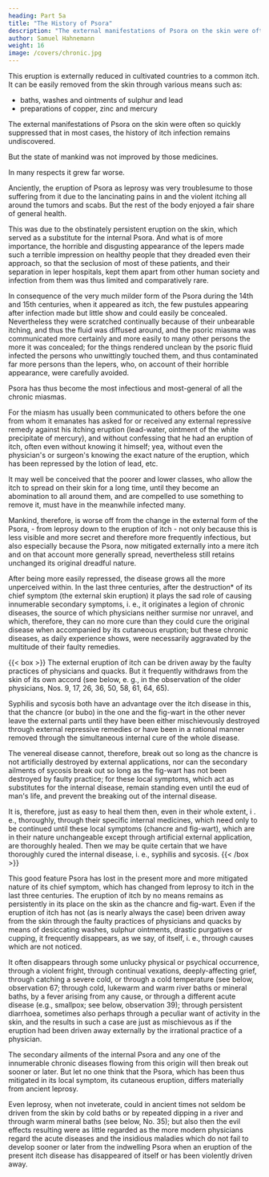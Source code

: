 ```yaml
---
heading: Part 5a
title: "The History of Psora"
description: "The external manifestations of Psora on the skin were often so quickly suppressed that the history of itch infection remains undiscovered"
author: Samuel Hahnemann
weight: 16
image: /covers/chronic.jpg
---
```



This eruption is externally reduced in cultivated countries to a common itch. It can be easily removed from the skin through various means such as:

- baths, washes and ointments of sulphur and lead
- preparations of copper, zinc and mercury

The external manifestations of Psora on the skin were often so quickly suppressed that in most cases, the history of itch infection remains undiscovered.

But the state of mankind was not improved by those medicines. 

In many respects it grew far worse. 

Anciently, the eruption of Psora as leprosy was very troublesume to those suffering from it due to the lancinating pains in and the violent itching all around the tumors and scabs. But the rest of the body enjoyed a fair share of general health.

This was due to the obstinately persistent eruption on the skin, which served as a substitute for the internal Psora. And what is of more importance, the horrible and disgusting appearance of the lepers made such a terrible impression on healthy people that they dreaded even their approach, so that the seclusion of most of these patients, and their separation in leper hospitals, kept them apart from other human society and infection from them was thus limited and comparatively rare.

In consequence of the very much milder form of the Psora during the 14th and 15th centuries, when it appeared as itch, the few pustules appearing after infection made but little show and could easily be concealed. Nevertheless they were scratched continually because of their unbearable itching, and thus the fluid was diffused around, and the psoric miasma was communicated more certainly and more easily to many other persons the more it was concealed; for the things rendered unclean by the psoric fluid infected the persons who unwittingly touched them, and thus contaminated far more persons than the lepers, who, on account of their horrible appearance, were carefully avoided.

Psora has thus become the most infectious and most-general of all the chronic miasmas.

For the miasm has usually been communicated to others before the one from whom it emanates has asked for or received any external repressive remedy against his itching eruption (lead-water, ointment of the white precipitate of mercury), and without confessing that he had an eruption of itch, often even without knowing it himself; yea, without even the physician's or surgeon's knowing the exact nature of the eruption, which has been repressed by the lotion of lead, etc.

It may well be conceived that the poorer and lower classes, who allow the itch to spread on their skin for a long time, until they become an abomination to all around them, and are compelled to use something to remove it, must have in the meanwhile infected many.

Mankind, therefore, is worse off from the change in the external form of the Psora, - from leprosy down to the eruption of itch - not only because this is less visible and more secret and therefore more frequently infectious, but also especially because the Psora, now mitigated externally into a mere itch and on that account more generally spread, nevertheless still retains unchanged its original dreadful nature. 

After being more easily repressed, the disease grows all the more unperceived within. In the last three centuries, after the destruction* of its chief symptom (the external skin eruption) it plays the sad role of causing innumerable secondary symptoms, i. e., it originates a legion of chronic diseases, the source of which physicians neither surmise nor unravel, and which, therefore, they can no more cure than they could cure the original disease when accompanied by its cutaneous eruption; but these chronic diseases, as daily experience shows, were necessarily aggravated by the multitude of their faulty remedies.


{{< box >}}
The external eruption of itch can be driven away by the faulty practices of physicians and quacks. But it frequently withdraws from the skin  of its own accord (see below, e. g., in the observation of the older physicians, Nos. 9, 17, 26, 36, 50, 58, 61, 64, 65). 

Syphilis and sycosis both have an advantage over the itch disease in this, that the chancre (or bubo) in the one and the fig-wart in the other never leave the external parts until they have been either mischievously destroyed through external repressive remedies or have been in a rational manner removed through the simultaneous internal cure of the whole disease.

The venereal disease cannot, therefore, break out so long as the chancre is not artificially destroyed by external applications, nor can the secondary ailments of sycosis break out so long as the fig-wart has not been destroyed by faulty practice; for these local symptoms, which act as substitutes for the internal disease, remain standing even until the eud of man's life, and prevent the breaking out of the internal disease.

It is, therefore, just as easy to heal them then, even in their whole extent, i . e., thoroughly, through their specific internal medicines, which need only to be continued until these local symptoms (chancre and fig-wart), which are in their nature unchangeable except through artificial external application, are thoroughly healed. Then we may be quite certain that we have thoroughly cured the internal disease, i. e., syphilis and sycosis.
{{< /box >}}


This good feature Psora has lost in the present more and more mitigated nature of its chief symptom, which has changed from leprosy to itch in the last three centuries. The eruption of itch by no means remains as persistently in its place on the skin as the chancre and fig-wart. Even if the eruption of itch has not (as is nearly always the case) been driven away from the skin through the faulty practices of physicians and quacks by means of desiccating washes, sulphur ointments, drastic purgatives or cupping, it frequently disappears, as we say, of itself, i. e., through causes which are not noticed.

It often disappears through some unlucky physical or psychical occurrence, through a violent fright, through continual vexations, deeply-affecting grief, through catching a severe cold, or through a cold temperature (see below, observation 67; through cold, lukewarm and warm river baths or mineral baths, by a fever arising from any cause, or through a different acute disease (e.g., smallpox; see below, observation 39); through persistent diarrhoea, sometimes also perhaps through a peculiar want of activity in the skin, and the results in such a case are just as mischievous as if the eruption had been driven away externally by the irrational practice of a physician.

The secondary ailments of the internal Psora and any one of the innumerable chronic diseases flowing from this origin will then break out sooner or later. But let no one think that the Psora, which has been thus mitigated in its local symptom, its cutaneous eruption, differs materially from ancient leprosy.

Even leprosy, when not inveterate, could in ancient times not seldom be driven from the skin by cold baths or by repeated dipping in a river and through warm mineral baths (see below, No. 35); but also then the evil effects resulting were as little regarded as the more modern physicians regard the acute diseases and the insidious maladies which do not fail to develop sooner or later from the indwelling Psora when an eruption of the present itch disease has disappeared of itself or has been violently driven away.
